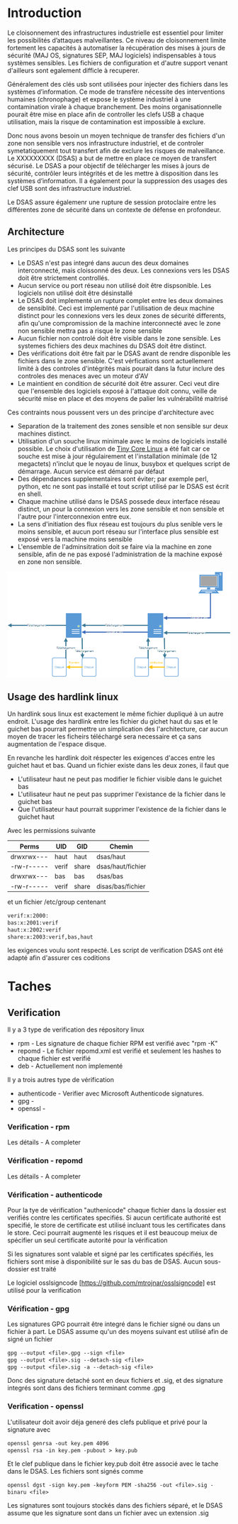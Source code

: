 # Introduction

Le cloisonnement des infrastructures industrielle est essentiel pour limiter 
les possibilités d’attaques malveillantes. Ce niveau de cloisonnement limite 
fortement les capacités à automatiser la récupération des mises à jours de sécurité 
(MAJ OS, signatures SEP, MAJ logiciels) indispensables à tous systèmes sensibles. 
Les fichiers de configuration et d'autre support venant d'ailleurs sont egalement
difficle à recuperer.

Généralement des clés usb sont utilisées pour injecter des fichiers dans les 
systèmes d’information.  Ce mode de transfère nécessite des interventions humaines 
(chronophage) et expose le système industriel à une contamination virale à chaque 
branchement. Des moins organisationnelle pourait être mise en place afin de controller
les clefs USB a chaque utilisation, mais la risque de contamination est impossible
à exclure.

Donc nous avons besoin un moyen technique de transfer des fichiers d'un zone non
sensible vers nos infrastructure industriel, et de controler symetatiquement tout
transfert afin de exclure les risques de malveillance. Le XXXXXXXXX (DSAS) a but
de mettre en place ce moyen de transfert sécurisé. Le DSAS a pour objectif de 
télécharger les mises à jours de sécurité, contrôler leurs intégrités et de les 
mettre à disposition dans les systèmes d’information. Il a également pour la 
suppression des usages des clef USB sont des infrastructure industriel.

Le DSAS assure égalemenr une rupture de session protoclaire entre les différentes
zone de sécurité dans un contexte de défense en profondeur.

## Architecture

Les principes du DSAS sont les suivante

- Le DSAS n'est pas integré dans aucun des deux domaines interconnecté, mais 
cloissonné des deux. Les connexions vers les DSAS doit être strictement 
controllés. 
- Aucun service ou port réseau non utilisé doit être dispsonible. Les logiciels
non  utilisé doit être désinstallé
- Le DSAS doit implementé un rupture complet entre les deux domaines de sensiblité.
Ceci est implementé par l'utilisation de deux machine distinct pour les connexions
vers les deux zones de sécurité differents, afin qu'une compromission de la machine 
interconnecté avec le zone non sensible mettra pas a risque le zone sensible
- Aucun fichier non controlé doit être visible dans le zone sensible. Les systemes
fichiers des deux machines du DSAS doit être distinct.
- Des vérifications doit être fait par le DSAS avant de rendre disponible les
fichiers dans le zone sensible. C'est vérfications sont actuellement limité à
des controles d'intégrités mais pourait dans la futur inclure des controles des
menaces avec un moteur d'AV
- Le maintient en condition de sécurité  doit être assurer. Ceci veut dire que
l'ensemble des logiciels exposé à l'attaque doit connu, veille de sécurité mise
en place et des moyens de palier les vulnérabilité maitrisé

Ces contraints nous poussent vers un des principe d'architecture avec

- Separation de la traitement des zones sensible et non sensible sur deux machines
distinct.
- Utilisation d'un souche linux minimale avec le moins de logiciels installé possible.
Le choix d'utilisation de [Tiny Core Linux](http://tinycorelinux.net/) a été fait car 
ce souche est mise à jour régulairement et l'installation minimale (de 12 megactets) 
n'inclut que le noyau de linux, busybox et quelques script de démarrage. Aucun service
est démarré par défaut
- Des dépendances supplementaires sont éviter; par exemple perl, python, etc ne sont pas
installé et tout script utilisé par le DSAS est écrit en shell.
- Chaque machine utilisé dans le DSAS possede deux interface réseau distinct, un pour 
la connexion vers les zone sensible et non sensible et l'autre pour l'interconnexion
entre eux.
- La sens d'initiation des flux réseau est toujours du plus senible vers le moins
sensible, et aucun port réseau sur l'interface plus sensible est exposé vers la machine 
moins sensible
- L'ensemble de l'adminsitration doit se faire via la machine en zone sensible, afin de
ne pas exposé l'administration de la machine exposé en zone non sensible.

![DSAS architecture](images/DSAS.png)



## Usage des hardlink linux

Un hardlink sous linux est exactement le même fichier dupliqué à un autre endroit. 
L'usage des hardlink entre les fichier du gichet haut du sas et le guichet bas 
pourrait permettre un simplication des l'architecture, car aucun moyen de tracer les
ficheirs téléchargé sera necessaire et ça sans augmentation de l'espace disque.

En revanche les hardlink doit réspecter les exigences d'acces entre les guichet haut
et bas. Quand un fichier existe dans les deux zones, il faut que

- L'utilisateur haut ne peut pas modifier le fichier visible dans le guichet bas
- L'utilisateur haut ne peut pas supprimer l'existance de la fichier dans le 
  guichet bas
- Que l'utilisateur haut pourrait supprimer l'existence de la fichier dans le 
  guichet haut

Avec les permissions suivante

| Perms      |  UID   | GID   |  Chemin
|------------|--------|-------|-------------------
| drwxrwx--- |  haut  | haut  |  dsas/haut
| -rw-r----- |  verif | share |  dsas/haut/fichier
| drwxrwx--- |  bas   | bas   |  dsas/bas
| -rw-r----- |  verif | share |  disas/bas/fichier

et un fichier /etc/group centenant 

```
verif:x:2000:
bas:x:2001:verif
haut:x:2002:verif
share:x:2003:verif,bas,haut
```

les exigences voulu sont respecté. Les script de verification DSAS ont été adapté
afin d'assurer ces coditions


# Taches

## Verification 

Il y a 3 type de verification des répository linux

* rpm - Les signature de chaque fichier RPM est verifié avec "rpm -K"
* repomd - Le fichier repomd.xml est verifié et seulement les hashes to chaque fichier est verifié
* deb - Actuellement non implementé

Il y a trois autres type de vérification 

* authenticode - Verifier avec Microsoft Authenticode signatures. 
* gpg - 
* openssl -

### Verification - rpm

Les détails - A completer

### Vérification - repomd

Les détails - A completer

### Vérification - authenticode

Pour la tye de vérification "authenicode" chaque fichier dans la dossier est verifiés contre les
certificates specifiés. Si aucun certificate authorité est specifié, le store de certificate est
utilisé incluant tous les certificates dans le store. Ceci pourrait augmenté les risques et il est 
beaucoup meiux de spécifier un seul certificate autorité pour la vérification

Si les signatures sont valable et signé par les certificates spécifiés, les fichiers sont mise à 
disponibilité sur le sas du bas de DSAS. Aucun sous-dossier est traité

Le logiciel osslsigncode [https://github.com/mtrojnar/osslsigncode] est utilisé pour la verification

### Vérification - gpg

Les signatures GPG pourrait être integré dans le fichier signé ou dans un fichier à part. Le DSAS
assume qu'un des moyens suivant est utilisé afin de signé un fichier

```
gpg --output <file>.gpg --sign <file>
gpg --output <file>.sig --detach-sig <file>
gpg --output <file>.sig -a --detach-sig <file>
```

Donc des signature detaché sont en deux fichiers <file> et <file>.sig, et des signature integrés 
sont dans des fichiers terminant comme <file>.gpg

### Verification - openssl

L'utilisateur doit avoir déja generé des clefs publique et privé pour la signature avec 

```
openssl genrsa -out key.pem 4096
openssl rsa -in key.pem -pubout > key.pub
```

Et le clef publique dans le fichier key.pub doit être associé avec le tache dans le DSAS. Les fichiers
sont signés comme

```
openssl dgst -sign key.pem -keyform PEM -sha256 -out <file>.sig -binaru <file>
```

Les signatures sont toujours stockés dans des fichiers séparé, et le DSAS assume que les signature
sont dans un fichier avec un extension .sig 
